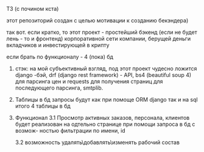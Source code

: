 ТЗ (с почином кста)

этот репозиторий создан с целью мотивации к созданию бекэндера)

так вот. если кратко, то этот проект - простейший бэкенд (если не будет 
лень - то и фронтенд) корпоративной сети компании, берущей деньги вкладчиков
и инвестирующей в крипту

если брать по функционалу - 4 (пока) бд
1. стэк:
на мой субъективный взгляд, под этот проект чудесно ложится django -бэй, drf 
(django rest framework) - API, bs4 (beautiful soup 4) для парсинга цен и 
requests для получения страниц для последующего парсинга, smtplib.

2. Таблицы в бд
запросы будут как при помоще ORM django так и на sql
итого 4 таблицы в бд
3. Функционал
    3.1 Просмотр активных заказов, персонала, клиентов
    будет реализован на одтельно странице при помощи запроса в бд с возмож-
    ностью фильтрации по имени, id

    3.2 возможность удалять\добавлять\изменять рабочий состав

